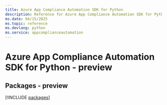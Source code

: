 ```yaml
---
title: Azure App Compliance Automation SDK for Python
description: Reference for Azure App Compliance Automation SDK for Python
ms.date: 04/15/2025
ms.topic: reference
ms.devlang: python
ms.service: appcomplianceautomation
---
```

# Azure App Compliance Automation SDK for Python - preview
## Packages - preview
[!INCLUDE [packages](app-compliance-automation-index.md)]